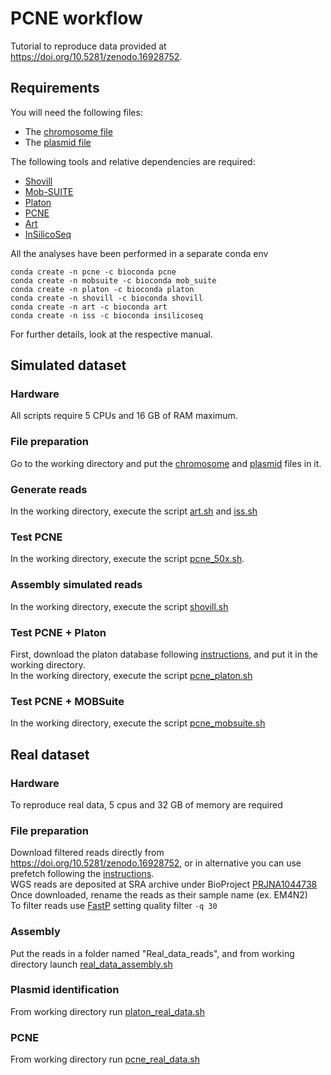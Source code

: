 # PCNE workflow
Tutorial to reproduce data provided at https://doi.org/10.5281/zenodo.16928752.  

## Requirements
You will need the following files:
* The [chromosome file](./CP003200.1_chrom.fasta)
* The [plasmid file](./CP003223.1_plasmid.fasta)
  
The following tools and relative dependencies are required:
* [Shovill](https://github.com/tseemann/shovill)
* [Mob-SUITE](https://github.com/phac-nml/mob-suite)
* [Platon](https://github.com/oschwengers/platon)
* [PCNE](https://github.com/riccabolla/PCNE)
* [Art](https://www.niehs.nih.gov/research/resources/software/biostatistics/art)
* [InSilicoSeq](https://github.com/HadrienG/InSilicoSeq)

All the analyses have been performed in a separate conda env
```
conda create -n pcne -c bioconda pcne
conda create -n mobsuite -c bioconda mob_suite
conda create -n platon -c bioconda platon
conda create -n shovill -c bioconda shovill
conda create -n art -c bioconda art
conda create -n iss -c bioconda insilicoseq
```
For further details, look at the respective manual.

## Simulated dataset
### Hardware 
All scripts require 5 CPUs and 16 GB of RAM maximum.

### File preparation
Go to the working directory and put the [chromosome](./CP003200.1_chrom.fasta) and [plasmid](./CP003223.1_plasmid.fasta) files in it.

### Generate reads
In the working directory, execute the script [art.sh](./Script/art.sh) and [iss.sh](./Script/iss.sh)

### Test PCNE
In the working directory, execute the script [pcne_50x.sh](./Script/pcne_50x.sh). 

### Assembly simulated reads
In the working directory, execute the script [shovill.sh](./Script/shovill.sh)

### Test PCNE + Platon
First, download the platon database following [instructions](https://github.com/oschwengers/platon), and put it in the working directory. <br>
In the working directory, execute the script [pcne_platon.sh](./Script/pcne_platon.sh)

### Test PCNE + MOBSuite
In the working directory, execute the script [pcne_mobsuite.sh](./Script/pcne_mobsuite.sh)

## Real dataset

### Hardware
To reproduce real data, 5 cpus and 32 GB of memory are required


### File preparation
Download filtered reads directly from https://doi.org/10.5281/zenodo.16928752, or in alternative you can use prefetch following the [instructions](https://github.com/ncbi/sra-tools). <br>
WGS reads are deposited at SRA archive under BioProject [PRJNA1044738](https://www.ncbi.nlm.nih.gov/sra/?term=PRJNA1044738) <br>
Once downloaded, rename the reads as their sample name (ex. EM4N2) <br>
To filter reads use [FastP](https://github.com/OpenGene/fastp) setting quality filter `-q 30`

### Assembly
Put the reads in a folder named "Real_data_reads", and from working directory launch [real_data_assembly.sh](./Script/real_data_assembly.sh)

### Plasmid identification
From working directory run [platon_real_data.sh](./Script/platon_real_data.sh)

### PCNE
From working directory run [pcne_real_data.sh](./Script/pcne_real_data.sh)




